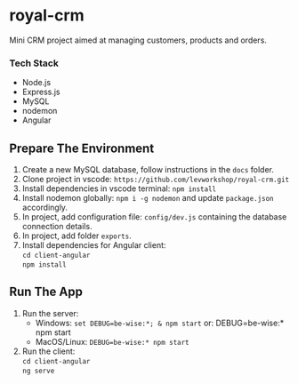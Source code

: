 # royal-crm

Mini CRM project aimed at managing customers, products and orders.

### Tech Stack
* Node.js
* Express.js
* MySQL
* nodemon
* Angular

## Prepare The Environment
1. Create a new MySQL database, follow instructions in the `docs` folder.
2. Clone project in vscode: `https://github.com/levworkshop/royal-crm.git`
3. Install dependencies in vscode terminal: `npm install`
4. Install nodemon globally: `npm i -g nodemon` and update `package.json` accordingly.
5. In project, add configuration file: `config/dev.js` containing the database connection details.
6. In project, add folder `exports`.
7. Install dependencies for Angular client:   
`cd client-angular`  
`npm install`

## Run The App
1. Run the server:
    * Windows: `set DEBUG=be-wise:*; & npm start`
    or: DEBUG=be-wise:* npm start
    * MacOS/Linux: `DEBUG=be-wise:* npm start`
2. Run the client:  
`cd client-angular`  
`ng serve`
